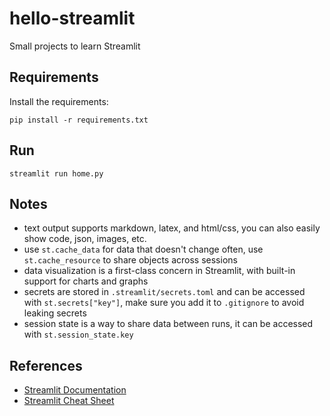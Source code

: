 # hello-streamlit
Small projects to learn Streamlit

## Requirements
Install the requirements:
```
pip install -r requirements.txt
```

## Run
```
streamlit run home.py
```

## Notes
- text output supports markdown, latex, and html/css, you can also easily show code, json, images, etc.
- use `st.cache_data` for data that doesn't change often, use `st.cache_resource` to share objects across sessions
- data visualization is a first-class concern in Streamlit, with built-in support for charts and graphs
- secrets are stored in `.streamlit/secrets.toml` and can be accessed with `st.secrets["key"]`, make sure you add it to `.gitignore` to avoid leaking secrets
- session state is a way to share data between runs, it can be accessed with `st.session_state.key`

## References
- [Streamlit Documentation](https://docs.streamlit.io/en/stable/)
- [Streamlit Cheat Sheet](https://docs.streamlit.io/library/cheatsheet)